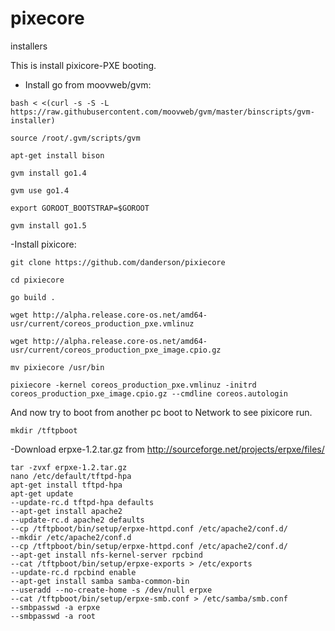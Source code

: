 # pixecore
installers


This is install pixicore-PXE booting.
- Install go from moovweb/gvm:
```
bash < <(curl -s -S -L https://raw.githubusercontent.com/moovweb/gvm/master/binscripts/gvm-installer)

source /root/.gvm/scripts/gvm

apt-get install bison

gvm install go1.4

gvm use go1.4

export GOROOT_BOOTSTRAP=$GOROOT

gvm install go1.5

```
-Install pixicore:
```
git clone https://github.com/danderson/pixiecore

cd pixiecore

go build .

wget http://alpha.release.core-os.net/amd64-usr/current/coreos_production_pxe.vmlinuz

wget http://alpha.release.core-os.net/amd64-usr/current/coreos_production_pxe_image.cpio.gz

mv pixiecore /usr/bin

pixiecore -kernel coreos_production_pxe.vmlinuz -initrd coreos_production_pxe_image.cpio.gz --cmdline coreos.autologin
```
And now try to boot from another pc boot to Network to see pixicore run.
```
mkdir /tftpboot
```
-Download erpxe-1.2.tar.gz from http://sourceforge.net/projects/erpxe/files/ 
```
tar -zvxf erpxe-1.2.tar.gz
nano /etc/default/tftpd-hpa
apt-get install tftpd-hpa
apt-get update
--update-rc.d tftpd-hpa defaults
--apt-get install apache2
--update-rc.d apache2 defaults
--cp /tftpboot/bin/setup/erpxe-httpd.conf /etc/apache2/conf.d/
--mkdir /etc/apache2/conf.d
--cp /tftpboot/bin/setup/erpxe-httpd.conf /etc/apache2/conf.d/
--apt-get install nfs-kernel-server rpcbind
--cat /tftpboot/bin/setup/erpxe-exports > /etc/exports
--update-rc.d rpcbind enable
--apt-get install samba samba-common-bin
--useradd --no-create-home -s /dev/null erpxe
--cat /tftpboot/bin/setup/erpxe-smb.conf > /etc/samba/smb.conf
--smbpasswd -a erpxe
--smbpasswd -a root
```

